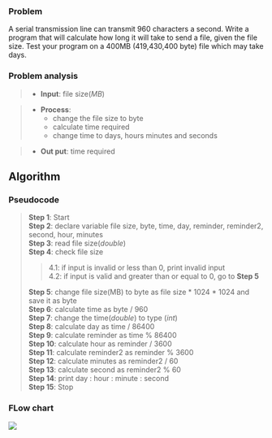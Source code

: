 ### Problem

A serial transmission line can transmit 960 characters a second. Write a program that will calculate how long it will take to send a file, given the file size. Test your program on a 400MB (419,430,400 byte) file which may take days.

### Problem analysis

> - **Input**: file size(_MB_)

> - **Process**:
>   - change the file size to byte
>   - calculate time required
>   - change time to days, hours minutes and seconds

> - **Out put**: time required

## Algorithm

### Pseudocode

> **Step 1**: Start  
> **Step 2**: declare variable file size, byte, time, day, reminder, reminder2, second, hour, minutes  
> **Step 3**: read file size(_double_)  
> **Step 4**: check file size
>
> > 4.1: if input is invalid or less than 0, print invalid input  
> > 4.2: if input is valid and greater than or equal to 0, go to **Step 5**
>
> **Step 5**: change file size(MB) to byte as file size \* 1024 \* 1024 and save it as byte  
> **Step 6**: calculate time as byte / 960  
> **Step 7**: change the time(_double_) to type (_int_)  
> **Step 8**: calculate day as time / 86400  
> **Step 9**: calculate reminder as time % 86400  
> **Step 10**: calculate hour as reminder / 3600  
> **Step 11**: calculate reminder2 as reminder % 3600  
> **Step 12**: calculate minutes as reminder2 / 60  
> **Step 13**: calculate second as reminder2 % 60  
> **Step 14**: print day : hour : minute : second  
> **Step 15**: Stop

### FLow chart

![](serial_transmission.jpg)
